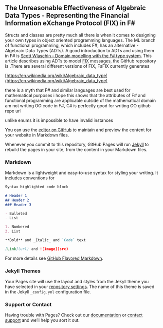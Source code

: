## The Unreasonable Effectiveness of Algebraic Data Types - Representing the Financial Information eXchange Protocol (FIX) in F# #

Structs and classes are pretty much all there is when it comes to designing your own types in object oriented programming languages. The ML branch of functional programming, which includes F#, has an alternative - Algebraic Data Types (ADTs). A good introduction to ADTs and using them in F# is [Scott Wlaschin - Domain modelling with the F# type system](https://vimeo.com/97507575). This article describes using ADTs to model [FIX](https://en.wikipedia.org/wiki/Financial_Information_eXchange) messages, the GitHub repository is .There are several different versions of FIX, FsFIX currently generates 



[https://en.wikipedia.org/wiki/Algebraic_data_type](https://en.wikipedia.org/wiki/Algebraic_data_type)

there is a myth that F# and similar languages are best used for mathematical purposes
i hope this shows that the attributes of F# and functional programming are applicable outside of the mathematical domain
am not writing OO code in F#, C# is perfectly good for writing OO
github repo url

unlike enums it is impossible to have invalid instances


You can use the [editor on GitHub](https://github.com/Ian144/Ian144.github.io/edit/master/README.md) to maintain and preview the content for your website in Markdown files.

Whenever you commit to this repository, GitHub Pages will run [Jekyll](https://jekyllrb.com/) to rebuild the pages in your site, from the content in your Markdown files.

### Markdown

Markdown is a lightweight and easy-to-use syntax for styling your writing. It includes conventions for

```markdown
Syntax highlighted code block

# Header 1
## Header 2
### Header 3

- Bulleted
- List

1. Numbered
2. List

**Bold** and _Italic_ and `Code` text

[Link](url) and ![Image](src)
```

For more details see [GitHub Flavored Markdown](https://guides.github.com/features/mastering-markdown/).

### Jekyll Themes

Your Pages site will use the layout and styles from the Jekyll theme you have selected in your [repository settings](https://github.com/Ian144/Ian144.github.io/settings). The name of this theme is saved in the Jekyll `_config.yml` configuration file.

### Support or Contact

Having trouble with Pages? Check out our [documentation](https://help.github.com/categories/github-pages-basics/) or [contact support](https://github.com/contact) and we’ll help you sort it out.
